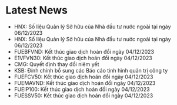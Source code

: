 # Latest News
-  HNX: Số liệu Quản lý Sở hữu của Nhà đầu tư nước ngoài tại ngày 06/12/2023
-  HNX: Số liệu Quản lý Sở hữu của Nhà đầu tư nước ngoài tại ngày 06/12/2023
-  FUEBFVND: Kết thúc giao dịch hoán đổi ngày 04/12/2023
-  E1VFVN30: Kết thúc giao dịch hoán đổi ngày 04/12/2023
-  CMG: Quyết định thay đổi niêm yết
-  KSB: Đính chính bổ sung các Báo cáo tình hình quản trị công ty
-  FUEFCV50: Kết thúc giao dịch hoán đổi ngày 04/12/2023
-  FUEMAVND: Kết thúc giao dịch hoán đổi ngày 04/12/2023
-  FUEIP100: Kết thúc giao dịch hoán đổi ngày 04/12/2023
-  FUESSV50: Kết thúc giao dịch hoán đổi ngày 04/12/2023
